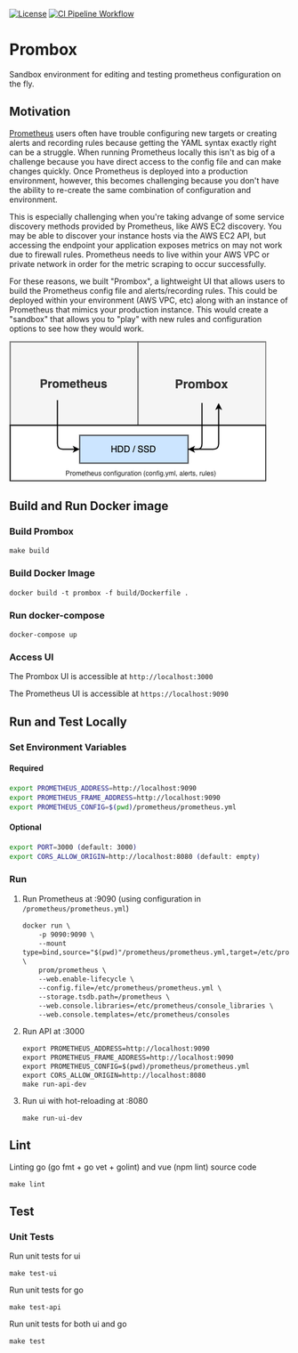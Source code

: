 [![License](https://img.shields.io/github/license/Comcast/prombox)](/LICENSE) [![CI Pipeline Workflow](https://github.com/Comcast/prombox/workflows/CI%20Pipeline/badge.svg?branch=main)](https://github.com/Comcast/prombox/actions?query=workflow%3A%22CI+Pipeline%22+branch%3A%22main%22)

# Prombox
Sandbox environment for editing and testing prometheus configuration on the fly.

## Motivation

[Prometheus](https://prometheus.io) users often have trouble configuring new targets or creating alerts and recording rules because getting the YAML syntax exactly right can be a struggle. When running Prometheus locally this isn't as big of a challenge because you have direct access to the config file and can make changes quickly. Once Prometheus is deployed into a production environment, however, this becomes challenging because you don't have the ability to re-create the same combination of configuration and environment.

This is especially challenging when you're taking advange of some service discovery methods provided by Prometheus, like AWS EC2 discovery. You may be able to discover your instance hosts via the AWS EC2 API, but accessing the endpoint your application exposes metrics on may not work due to firewall rules. Prometheus needs to live within your AWS VPC or private network in order for the metric scraping to occur successfully.

For these reasons, we built "Prombox", a lightweight UI that allows users to build the Prometheus config file and alerts/recording rules. This could be deployed within your environment (AWS VPC, etc) along with an instance of Prometheus that mimics your production instance. This would create a "sandbox" that allows you to "play" with new rules and configuration options to see how they would work.

![](docs/images/prombox.png)

## Build and Run Docker image

### Build Prombox

```
make build
```

### Build Docker Image
```
docker build -t prombox -f build/Dockerfile .
```

### Run docker-compose

```
docker-compose up
```

### Access UI

The Prombox UI is accessible at `http://localhost:3000`

The Prometheus UI is accessible at `https://localhost:9090`

## Run and Test Locally

### Set Environment Variables

#### Required
```bash
export PROMETHEUS_ADDRESS=http://localhost:9090
export PROMETHEUS_FRAME_ADDRESS=http://localhost:9090
export PROMETHEUS_CONFIG=$(pwd)/prometheus/prometheus.yml
```
#### Optional
```bash
export PORT=3000 (default: 3000)
export CORS_ALLOW_ORIGIN=http://localhost:8080 (default: empty)
```

### Run

1. Run Prometheus at :9090 (using configuration in `/prometheus/prometheus.yml`)
    ```
    docker run \
        -p 9090:9090 \
        --mount type=bind,source="$(pwd)"/prometheus/prometheus.yml,target=/etc/prometheus/prometheus.yml \
        prom/prometheus \
        --web.enable-lifecycle \
        --config.file=/etc/prometheus/prometheus.yml \
        --storage.tsdb.path=/prometheus \
        --web.console.libraries=/etc/prometheus/console_libraries \
        --web.console.templates=/etc/prometheus/consoles
    ```

2. Run API at :3000
    ```
    export PROMETHEUS_ADDRESS=http://localhost:9090
    export PROMETHEUS_FRAME_ADDRESS=http://localhost:9090
    export PROMETHEUS_CONFIG=$(pwd)/prometheus/prometheus.yml
    export CORS_ALLOW_ORIGIN=http://localhost:8080
    make run-api-dev
    ```

3. Run ui with hot-reloading at :8080
    ```
    make run-ui-dev
    ```

## Lint
Linting go (go fmt + go vet + golint) and vue (npm lint) source code
```
make lint
```

## Test

### Unit Tests
Run unit tests for ui
```
make test-ui
```

Run unit tests for go
```
make test-api
```

Run unit tests for both ui and go
```
make test
```
